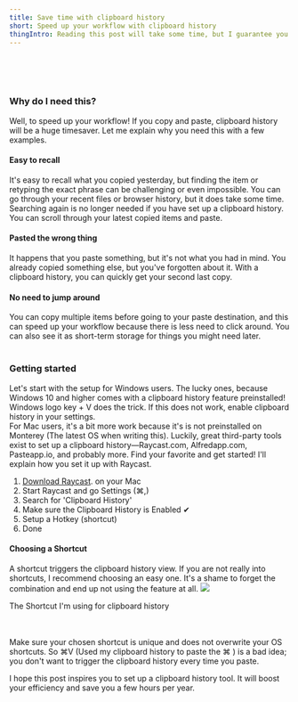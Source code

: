 ```yaml
---
title: Save time with clipboard history
short: Speed up your workflow with clipboard history
thingIntro: Reading this post will take some time, but I guarantee you will win this time back once you start using your clipboard history in your workflow. What is it? Well, as its name suggests, it's an overview of your clipboard history. It displays everything you've copied recently; Text, images, videos, pdfs, etc. All at your fingertips and ready to be pasted!
---
```


</br></br></br>



### Why do I need this?
Well, to speed up your workflow! If you copy and paste, clipboard history will be a huge timesaver. Let me explain why you need this with a few examples.
</br>
#### Easy to recall
It's easy to recall what you copied yesterday, but finding the item or retyping the exact phrase can be challenging or even impossible. You can go through your recent files or browser history, but it does take some time. Searching again is no longer needed if you have set up a clipboard history. You can scroll through your latest copied items and paste.
</br>
#### Pasted the wrong thing
It happens that you paste something, but it's not what you had in mind. You already copied something else, but you've forgotten about it. With a clipboard history, you can quickly get your second last copy.
</br>
#### No need to jump around
You can copy multiple items before going to your paste destination, and this can speed up your workflow because there is less need to click around. You can also see it as short-term storage for things you might need later.
</br></br>
### Getting started
Let's start with the setup for Windows users. The lucky ones, because Windows 10 and higher comes with a clipboard history feature preinstalled! Windows logo key + V does the trick. If this does not work, enable clipboard history in your settings.
</br>For Mac users, it's a bit more work because it's is not preinstalled on Monterey (The latest OS when writing this). Luckily, great third-party tools exist to set up a clipboard history—Raycast.com, Alfredapp.com, Pasteapp.io, and probably more. Find your favorite and get started! I'll explain how you set it up with Raycast.

1. [Download Raycast](https://www.raycast.com/). on your Mac
2. Start Raycast and go Settings (⌘,)
3. Search for 'Clipboard History'
4. Make sure the Clipboard History is Enabled ✔
5. Setup a Hotkey (shortcut)
6. Done


#### Choosing a Shortcut
A shortcut triggers the clipboard history view. If you are not really into shortcuts, I recommend choosing an easy one. It's a shame to forget the combination and end up not using the feature at all. <img src="/images/keyboard.png"><figcaption>The Shortcut I'm using for clipboard history</figcaption><br><br>


Make sure your chosen shortcut is unique and does not overwrite your OS shortcuts. So ⌘V (Used my clipboard history to paste the ⌘ ) is a bad idea; you don't want to trigger the clipboard history every time you paste.

I hope this post inspires you to set up a clipboard history tool. It will boost your efficiency and save you a few hours per year.

